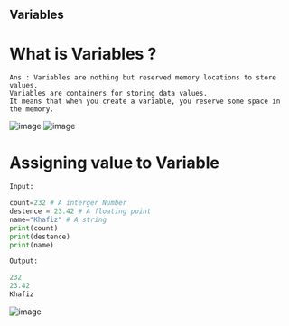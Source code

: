 ## Variables
# What is Variables ?
``` 
Ans : Variables are nothing but reserved memory locations to store values.
Variables are containers for storing data values.
It means that when you create a variable, you reserve some space in the memory.

```
![image](https://user-images.githubusercontent.com/116889143/202208211-c340af3a-cc53-4175-bf91-bb55bdf30641.png)
![image](https://user-images.githubusercontent.com/116889143/202210432-18a999e4-f768-403a-8357-3b5babbb1711.png)

# Assigning value to Variable
```python
Input:

count=232 # A interger Number
destence = 23.42 # A floating point
name="Khafiz" # A string 
print(count)
print(destence)
print(name)

Output:

232
23.42
Khafiz
```
![image](https://user-images.githubusercontent.com/116889143/202212840-b9ab9448-28b6-4c71-b532-8e2ef92b18c1.png)



